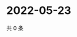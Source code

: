 # 2022-05-23

共 0 条

<!-- BEGIN WEIBO -->
<!-- 最后更新时间 Mon May 23 2022 22:14:09 GMT+0800 (China Standard Time) -->

<!-- END WEIBO -->
